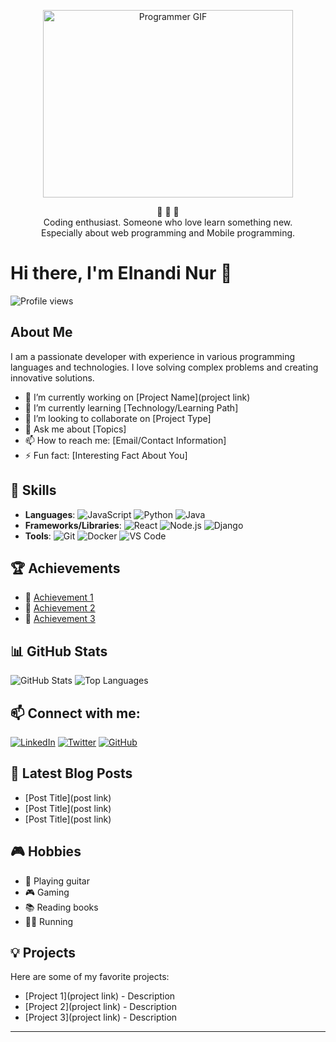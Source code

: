 <p align="center">
  <img src="https://media.giphy.com/media/qgQUggAC3Pfv687qPC/giphy.gif" alt="Programmer GIF" width="400" height="300">
</p>

<p align="center">
  💎 💎 💎 <br>
  Coding enthusiast. Someone who love learn something new. <br>
  Especially about web programming and Mobile programming. <br
</p>

# Hi there, I'm Elnandi Nur 👋

![Profile views](https://gpvc.arturio.dev/elnandinur) <!-- Hit Counter -->

## About Me

I am a passionate developer with experience in various programming languages and technologies. I love solving complex problems and creating innovative solutions.

- 🔭 I’m currently working on [Project Name](project link)
- 🌱 I’m currently learning [Technology/Learning Path]
- 👯 I’m looking to collaborate on [Project Type]
- 💬 Ask me about [Topics]
- 📫 How to reach me: [Email/Contact Information]
- ⚡ Fun fact: [Interesting Fact About You]

## 🚀 Skills

- **Languages**: ![JavaScript](https://img.shields.io/badge/-JavaScript-yellow?style=flat&logo=javascript) ![Python](https://img.shields.io/badge/-Python-blue?style=flat&logo=python) ![Java](https://img.shields.io/badge/-Java-red?style=flat&logo=java)
- **Frameworks/Libraries**: ![React](https://img.shields.io/badge/-React-blue?style=flat&logo=react) ![Node.js](https://img.shields.io/badge/-Node.js-green?style=flat&logo=node.js) ![Django](https://img.shields.io/badge/-Django-green?style=flat&logo=django)
- **Tools**: ![Git](https://img.shields.io/badge/-Git-black?style=flat&logo=git) ![Docker](https://img.shields.io/badge/-Docker-blue?style=flat&logo=docker) ![VS Code](https://img.shields.io/badge/-VS_Code-blue?style=flat&logo=visual-studio-code)

## 🏆 Achievements

- 🥇 [Achievement 1](link)
- 🥈 [Achievement 2](link)
- 🥉 [Achievement 3](link)

## 📊 GitHub Stats

![GitHub Stats](https://github-readme-stats.vercel.app/api?username=elnandinur&show_icons=true)
![Top Languages](https://github-readme-stats.vercel.app/api/top-langs/?username=elnandinur&layout=compact)

## 📫 Connect with me:

[![LinkedIn](https://img.shields.io/badge/-LinkedIn-blue?style=flat&logo=linkedin)](https://www.linkedin.com/in/elnandinur)
[![Twitter](https://img.shields.io/badge/-Twitter-blue?style=flat&logo=twitter)](https://twitter.com/elnandinur)
[![GitHub](https://img.shields.io/badge/-GitHub-black?style=flat&logo=github)](https://github.com/elnandinur)

## 📝 Latest Blog Posts

<!-- BLOG-POST-LIST:START -->
- [Post Title](post link)
- [Post Title](post link)
- [Post Title](post link)
<!-- BLOG-POST-LIST:END -->

## 🎮 Hobbies

- 🎸 Playing guitar
- 🎮 Gaming
- 📚 Reading books
- 🏃‍♂️ Running

## 💡 Projects

Here are some of my favorite projects:

- [Project 1](project link) - Description
- [Project 2](project link) - Description
- [Project 3](project link) - Description

---
